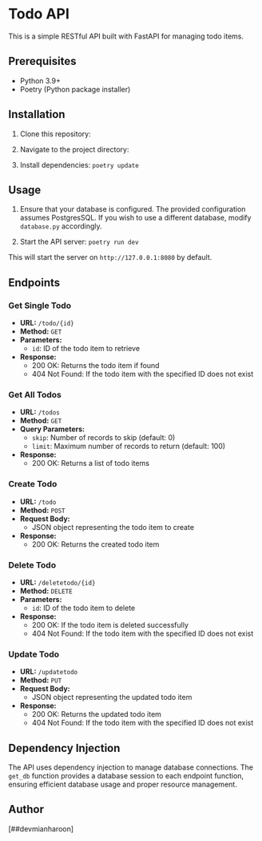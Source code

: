 # Todo API

This is a simple RESTful API built with FastAPI for managing todo items.

## Prerequisites
- Python 3.9+
- Poetry (Python package installer)

## Installation

1. Clone this repository:

2. Navigate to the project directory:

3. Install dependencies:
    `poetry update`

## Usage

1. Ensure that your database is configured. The provided configuration assumes PostgresSQL. If you wish to use a different database, modify `database.py` accordingly.

2. Start the API server:
          `poetry run dev`

This will start the server on `http://127.0.0.1:8080` by default.

## Endpoints

### Get Single Todo
- **URL:** `/todo/{id}`
- **Method:** `GET`
- **Parameters:**
  - `id`: ID of the todo item to retrieve
- **Response:**
  - 200 OK: Returns the todo item if found
  - 404 Not Found: If the todo item with the specified ID does not exist

### Get All Todos
- **URL:** `/todos`
- **Method:** `GET`
- **Query Parameters:**
  - `skip`: Number of records to skip (default: 0)
  - `limit`: Maximum number of records to return (default: 100)
- **Response:**
  - 200 OK: Returns a list of todo items

### Create Todo
- **URL:** `/todo`
- **Method:** `POST`
- **Request Body:**
  - JSON object representing the todo item to create
- **Response:**
  - 200 OK: Returns the created todo item

### Delete Todo
- **URL:** `/deletetodo/{id}`
- **Method:** `DELETE`
- **Parameters:**
  - `id`: ID of the todo item to delete
- **Response:**
  - 200 OK: If the todo item is deleted successfully
  - 404 Not Found: If the todo item with the specified ID does not exist

### Update Todo
- **URL:** `/updatetodo`
- **Method:** `PUT`
- **Request Body:**
  - JSON object representing the updated todo item
- **Response:**
  - 200 OK: Returns the updated todo item
  - 404 Not Found: If the todo item with the specified ID does not exist

## Dependency Injection
The API uses dependency injection to manage database connections. The `get_db` function provides a database session to each endpoint function, ensuring efficient database usage and proper resource management.


## Author
[##devmianharoon]

